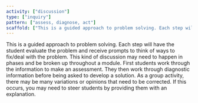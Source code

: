 ```yaml
---
activity: ["discussion"]
type: ["inquiry"]
pattern: ["assess, diagnose, act"]
scaffold: ["This is a guided approach to problem solving. Each step will have the student evaluate the problem and receive prompts to think of ways to fix/deal with the problem. This kind of discussion may need to happen in phases and be broken up throughout a module. First students work through the information to make an assessment. They then work through diagnostic information before being asked to develop a solution. As a group activity, there may be many variations or opinions that need to be corrected. If this occurs, you may need to steer students by providing them with an explanation. "]
---
```


This is a guided approach to problem solving. Each step will have the student evaluate the problem and receive prompts to think of ways to fix/deal with the problem. This kind of discussion may need to happen in phases and be broken up throughout a module. First students work through the information to make an assessment. They then work through diagnostic information before being asked to develop a solution. As a group activity, there may be many variations or opinions that need to be corrected. If this occurs, you may need to steer students by providing them with an explanation.
